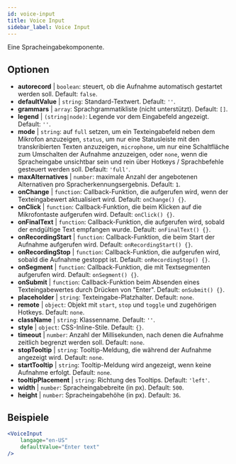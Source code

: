 ```yaml
---
id: voice-input
title: Voice Input
sidebar_label: Voice Input
---
```


Eine Spracheingabekomponente.

## Optionen

* __autorecord__ | `boolean`: steuert, ob die Aufnahme automatisch gestartet werden soll. Default: `false`.
* __defaultValue__ | `string`: Standard-Textwert. Default: `''`.
* __grammars__ | `array`: Sprachgrammatikliste (nicht unterstützt). Default: `[]`.
* __legend__ | `(string|node)`: Legende vor dem Eingabefeld angezeigt. Default: `''`.
* __mode__ | `string`: auf `full` setzen, um ein Texteingabefeld neben dem Mikrofon anzuzeigen, `status`, um nur eine Statusleiste mit den transkribierten Texten anzuzeigen, `microphone`, um nur eine Schaltfläche zum Umschalten der Aufnahme anzuzeigen, oder `none`, wenn die Spracheingabe unsichtbar sein und rein über Hotkeys / Sprachbefehle gesteuert werden soll. Default: `'full'`.
* __maxAlternatives__ | `number`: maximale Anzahl der angebotenen Alternativen pro Spracherkennungsergebnis. Default: `1`.
* __onChange__ | `function`: Callback-Funktion, die aufgerufen wird, wenn der Texteingabewert aktualisiert wird. Default: `onChange() {}`.
* __onClick__ | `function`: Callback-Funktion, die beim Klicken auf die Mikrofontaste aufgerufen wird. Default: `onClick() {}`.
* __onFinalText__ | `function`: Callback-Funktion, die aufgerufen wird, sobald der endgültige Text empfangen wurde. Default: `onFinalText() {}`.
* __onRecordingStart__ | `function`: Callback-Funktion, die beim Start der Aufnahme aufgerufen wird. Default: `onRecordingStart() {}`.
* __onRecordingStop__ | `function`: Callback-Funktion, die aufgerufen wird, sobald die Aufnahme gestoppt ist. Default: `onRecordingStop() {}`.
* __onSegment__ | `function`: Callback-Funktion, die mit Textsegmenten aufgerufen wird. Default: `onSegment() {}`.
* __onSubmit__ | `function`: Callback-Funktion beim Absenden eines Texteingabewertes durch Drücken von "Enter". Default: `onSubmit() {}`.
* __placeholder__ | `string`: Texteingabe-Platzhalter. Default: `none`.
* __remote__ | `object`: Objekt mit `start`, `stop` und `toggle` und zugehörigen Hotkeys. Default: `none`.
* __className__ | `string`: Klassenname. Default: `''`.
* __style__ | `object`: CSS-Inline-Stile. Default: `{}`.
* __timeout__ | `number`: Anzahl der Millisekunden, nach denen die Aufnahme zeitlich begrenzt werden soll. Default: `none`.
* __stopTooltip__ | `string`: Tooltip-Meldung, die während der Aufnahme angezeigt wird. Default: `none`.
* __startTooltip__ | `string`: Tooltip-Meldung wird angezeigt, wenn keine Aufnahme erfolgt. Default: `none`.
* __tooltipPlacement__ | `string`: Richtung des Tooltips. Default: `'left'`.
* __width__ | `number`: Spracheingabebreite (in px). Default: `500`.
* __height__ | `number`: Spracheingabehöhe (in px). Default: `36`.


## Beispiele

```jsx live
<VoiceInput
    langage="en-US"
    defaultValue="Enter text"
/>
```



